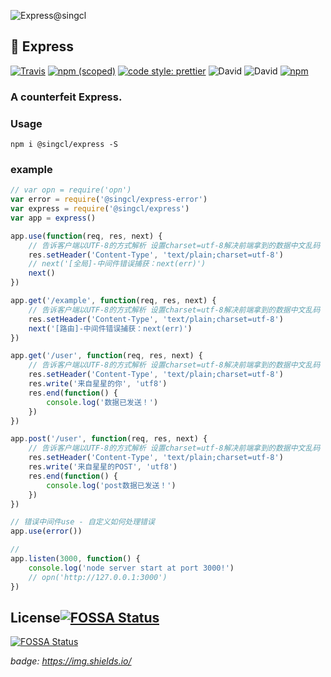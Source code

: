 ![Express@singcl](./src/img/express.jpg)
## 🐠 Express

[![Travis](https://img.shields.io/travis/singcl/express.svg)](https://www.travis-ci.org/singcl/express)
[![npm (scoped)](https://img.shields.io/npm/v/@singcl/express.svg?style=flat-square)](https://www.npmjs.com/package/@singcl/express)
[![code style: prettier](https://img.shields.io/badge/code_style-prettier-10de6e.svg?style=flat-square)](https://github.com/prettier/prettier)
![David](https://img.shields.io/david/dev/singcl/express.svg?style=flat-square)
![David](https://img.shields.io/david/singcl/express.svg?style=flat-square)
[![npm](https://img.shields.io/npm/dm/@singcl/express.svg?style=flat-square)](https://www.npmjs.com/package/@singcl/express)

### A counterfeit Express.

### Usage
`npm i @singcl/express -S`

### example
```js
// var opn = require('opn')
var error = require('@singcl/express-error')
var express = require('@singcl/express')
var app = express()

app.use(function(req, res, next) {
    // 告诉客户端以UTF-8的方式解析 设置charset=utf-8解决前端拿到的数据中文乱码
    res.setHeader('Content-Type', 'text/plain;charset=utf-8')
    // next('[全局]-中间件错误捕获：next(err)')
    next()
})

app.get('/example', function(req, res, next) {
    // 告诉客户端以UTF-8的方式解析 设置charset=utf-8解决前端拿到的数据中文乱码
    res.setHeader('Content-Type', 'text/plain;charset=utf-8')
    next('[路由]-中间件错误捕获：next(err)')
})

app.get('/user', function(req, res, next) {
    // 告诉客户端以UTF-8的方式解析 设置charset=utf-8解决前端拿到的数据中文乱码
    res.setHeader('Content-Type', 'text/plain;charset=utf-8')
    res.write('来自星星的你', 'utf8')
    res.end(function() {
        console.log('数据已发送！')
    })
})

app.post('/user', function(req, res, next) {
    // 告诉客户端以UTF-8的方式解析 设置charset=utf-8解决前端拿到的数据中文乱码
    res.setHeader('Content-Type', 'text/plain;charset=utf-8')
    res.write('来自星星的POST', 'utf8')
    res.end(function() {
        console.log('post数据已发送！')
    })
})

// 错误中间件use - 自定义如何处理错误
app.use(error())

// 
app.listen(3000, function() {
    console.log('node server start at port 3000!')
    // opn('http://127.0.0.1:3000')
})
```

## License[![FOSSA Status](https://app.fossa.io/api/projects/git%2Bgithub.com%2Fsingcl%2Fexpress.svg?type=shield)](https://app.fossa.io/projects/git%2Bgithub.com%2Fsingcl%2Fexpress?ref=badge_shield)
[![FOSSA Status](https://app.fossa.io/api/projects/git%2Bgithub.com%2Fsingcl%2Fexpress.svg?type=large)](https://app.fossa.io/projects/git%2Bgithub.com%2Fsingcl%2Fexpress?ref=badge_large)

*badge: https://img.shields.io/*